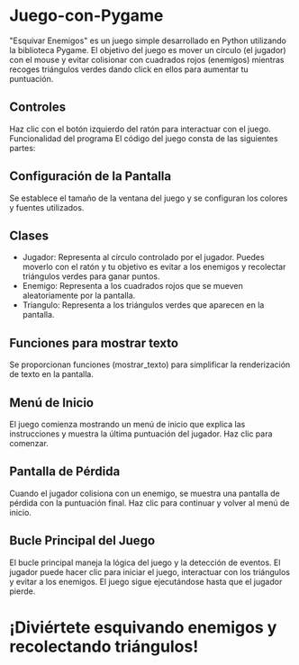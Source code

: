 # Juego-con-Pygame
"Esquivar Enemigos" es un juego simple desarrollado en Python utilizando la biblioteca Pygame. El objetivo del juego es mover un círculo (el jugador) con el mouse y evitar colisionar con cuadrados rojos (enemigos) mientras recoges triángulos verdes dando click en ellos para aumentar tu puntuación.
## Controles
Haz clic con el botón izquierdo del ratón para interactuar con el juego.
Funcionalidad del programa
El código del juego consta de las siguientes partes:

## Configuración de la Pantalla
Se establece el tamaño de la ventana del juego y se configuran los colores y fuentes utilizados.

## Clases
* Jugador: Representa al círculo controlado por el jugador. Puedes moverlo con el ratón y tu objetivo es evitar a los enemigos y recolectar triángulos verdes para ganar puntos.
* Enemigo: Representa a los cuadrados rojos que se mueven aleatoriamente por la pantalla.
* Triangulo: Representa a los triángulos verdes que aparecen en la pantalla.
  
## Funciones para mostrar texto
Se proporcionan funciones (mostrar_texto) para simplificar la renderización de texto en la pantalla.

## Menú de Inicio
El juego comienza mostrando un menú de inicio que explica las instrucciones y muestra la última puntuación del jugador. Haz clic para comenzar.

## Pantalla de Pérdida
Cuando el jugador colisiona con un enemigo, se muestra una pantalla de pérdida con la puntuación final. Haz clic para continuar y volver al menú de inicio.

## Bucle Principal del Juego
El bucle principal maneja la lógica del juego y la detección de eventos. El jugador puede hacer clic para iniciar el juego, interactuar con los triángulos y evitar a los enemigos. El juego sigue ejecutándose hasta que el jugador pierde.

# ¡Diviértete esquivando enemigos y recolectando triángulos!
